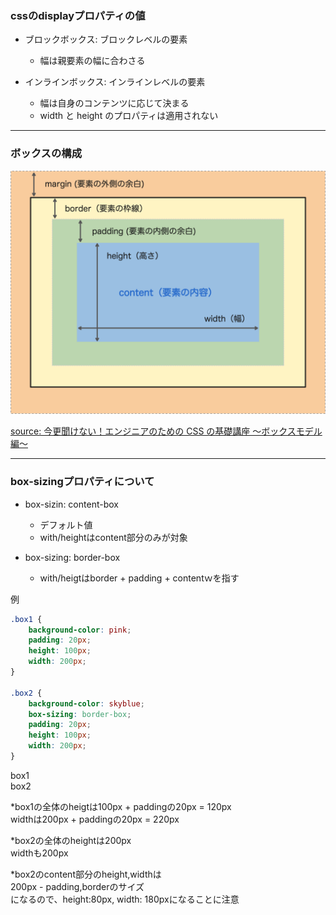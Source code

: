 <link href="./styles/box-model.css" rel="stylesheet"></link>

### cssのdisplayプロパティの値

- ブロックボックス: ブロックレベルの要素
    - 幅は親要素の幅に合わさる

- インラインボックス: インラインレベルの要素
    - 幅は自身のコンテンツに応じて決まる
    - width と height のプロパティは適用されない

---

### ボックスの構成

<img src="./img/box-model.png" />

[source: 今更聞けない！エンジニアのための CSS の基礎講座 〜ボックスモデル編〜](https://nulab.com/ja/blog/nulab/css-basics-for-engineer-boxmodel/)

---

### box-sizingプロパティについて

- box-sizin: content-box
    - デフォルト値
    - with/heightはcontent部分のみが対象

- box-sizing: border-box
    - with/heigtはborder + padding + contentｗを指す

例
```css
.box1 {
    background-color: pink;
    padding: 20px;
    height: 100px;
    width: 200px;
}

.box2 {
    background-color: skyblue;
    box-sizing: border-box;
    padding: 20px;
    height: 100px;
    width: 200px;
}
```

<div class="box1">box1</div>
<div class="box2">box2</div>

*box1の全体のheigtは100px + paddingの20px = 120px  
widthは200px + paddingの20px = 220px  

*box2の全体のheightは200px  
widthも200px  

*box2のcontent部分のheight,widthは  
200px - padding,borderのサイズ  
になるので、height:80px, width: 180pxになることに注意